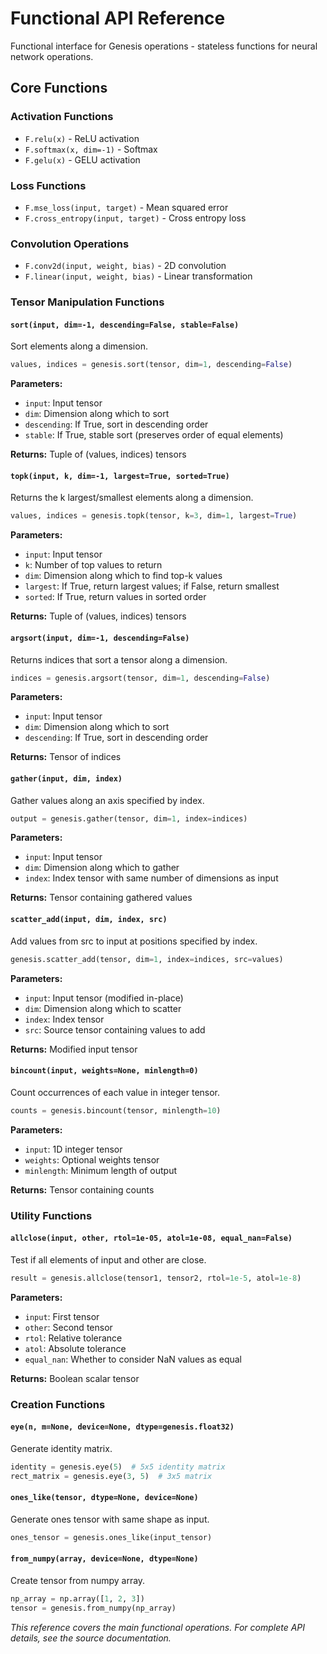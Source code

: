 # Functional API Reference

Functional interface for Genesis operations - stateless functions for neural network operations.

## Core Functions

### Activation Functions
- `F.relu(x)` - ReLU activation
- `F.softmax(x, dim=-1)` - Softmax
- `F.gelu(x)` - GELU activation

### Loss Functions
- `F.mse_loss(input, target)` - Mean squared error
- `F.cross_entropy(input, target)` - Cross entropy loss

### Convolution Operations
- `F.conv2d(input, weight, bias)` - 2D convolution
- `F.linear(input, weight, bias)` - Linear transformation

### Tensor Manipulation Functions

#### `sort(input, dim=-1, descending=False, stable=False)`
Sort elements along a dimension.

```python
values, indices = genesis.sort(tensor, dim=1, descending=False)
```

**Parameters:**
- `input`: Input tensor
- `dim`: Dimension along which to sort
- `descending`: If True, sort in descending order
- `stable`: If True, stable sort (preserves order of equal elements)

**Returns:** Tuple of (values, indices) tensors

#### `topk(input, k, dim=-1, largest=True, sorted=True)`
Returns the k largest/smallest elements along a dimension.

```python
values, indices = genesis.topk(tensor, k=3, dim=1, largest=True)
```

**Parameters:**
- `input`: Input tensor
- `k`: Number of top values to return
- `dim`: Dimension along which to find top-k values
- `largest`: If True, return largest values; if False, return smallest
- `sorted`: If True, return values in sorted order

**Returns:** Tuple of (values, indices) tensors

#### `argsort(input, dim=-1, descending=False)`
Returns indices that sort a tensor along a dimension.

```python
indices = genesis.argsort(tensor, dim=1, descending=False)
```

**Parameters:**
- `input`: Input tensor
- `dim`: Dimension along which to sort
- `descending`: If True, sort in descending order

**Returns:** Tensor of indices

#### `gather(input, dim, index)`
Gather values along an axis specified by index.

```python
output = genesis.gather(tensor, dim=1, index=indices)
```

**Parameters:**
- `input`: Input tensor
- `dim`: Dimension along which to gather
- `index`: Index tensor with same number of dimensions as input

**Returns:** Tensor containing gathered values

#### `scatter_add(input, dim, index, src)`
Add values from src to input at positions specified by index.

```python
genesis.scatter_add(tensor, dim=1, index=indices, src=values)
```

**Parameters:**
- `input`: Input tensor (modified in-place)
- `dim`: Dimension along which to scatter
- `index`: Index tensor
- `src`: Source tensor containing values to add

**Returns:** Modified input tensor

#### `bincount(input, weights=None, minlength=0)`
Count occurrences of each value in integer tensor.

```python
counts = genesis.bincount(tensor, minlength=10)
```

**Parameters:**
- `input`: 1D integer tensor
- `weights`: Optional weights tensor
- `minlength`: Minimum length of output

**Returns:** Tensor containing counts

### Utility Functions

#### `allclose(input, other, rtol=1e-05, atol=1e-08, equal_nan=False)`
Test if all elements of input and other are close.

```python
result = genesis.allclose(tensor1, tensor2, rtol=1e-5, atol=1e-8)
```

**Parameters:**
- `input`: First tensor
- `other`: Second tensor
- `rtol`: Relative tolerance
- `atol`: Absolute tolerance
- `equal_nan`: Whether to consider NaN values as equal

**Returns:** Boolean scalar tensor

### Creation Functions

#### `eye(n, m=None, device=None, dtype=genesis.float32)`
Generate identity matrix.

```python
identity = genesis.eye(5)  # 5x5 identity matrix
rect_matrix = genesis.eye(3, 5)  # 3x5 matrix
```

#### `ones_like(tensor, dtype=None, device=None)`
Generate ones tensor with same shape as input.

```python
ones_tensor = genesis.ones_like(input_tensor)
```

#### `from_numpy(array, device=None, dtype=None)`
Create tensor from numpy array.

```python
np_array = np.array([1, 2, 3])
tensor = genesis.from_numpy(np_array)
```

*This reference covers the main functional operations. For complete API details, see the source documentation.*